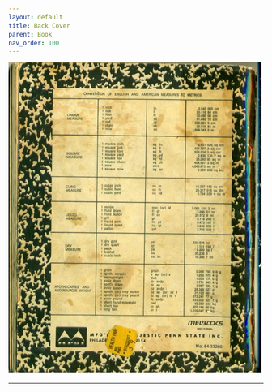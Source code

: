```yaml
---
layout: default
title: Back Cover
parent: Book
nav_order: 100
---
```


![Recipe book back cover](/recipe-images/cover/back-cover.jpeg)

---
